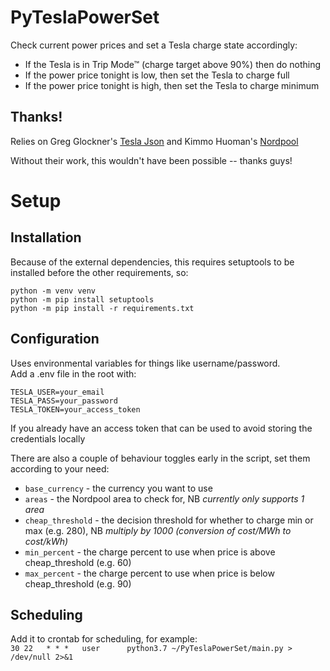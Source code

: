 # PyTeslaPowerSet
Check current power prices and set a Tesla charge state accordingly:
- If the Tesla is in Trip Mode™ (charge target above 90%) then do nothing
- If the power price tonight is low, then set the Tesla to charge full
- If the power price tonight is high, then set the Tesla to charge minimum

## Thanks!
Relies on Greg Glockner's [Tesla Json](https://github.com/gglockner/teslajson) and Kimmo Huoman's [Nordpool](https://github.com/kipe/nordpool)  

Without their work, this wouldn't have been possible -- thanks guys!

# Setup
## Installation
Because of the external dependencies, this requires setuptools to be installed before the other requirements, so:
```
python -m venv venv
python -m pip install setuptools
python -m pip install -r requirements.txt
```
## Configuration
Uses environmental variables for things like username/password.  
Add a .env file in the root with:
```
TESLA_USER=your_email
TESLA_PASS=your_password
TESLA_TOKEN=your_access_token
```
If you already have an access token that can be used to avoid storing the credentials locally

There are also a couple of behaviour toggles early in the script, set them according to your need:  
- `base_currency` - the currency you want to use
- `areas` - the Nordpool area to check for, NB *currently only supports 1 area*
- `cheap_threshold` - the decision threshold for whether to charge min or max (e.g. 280), NB *multiply by 1000 (conversion of cost/MWh to cost/kWh)*
- `min_percent` - the charge percent to use when price is above cheap_threshold (e.g. 60)
- `max_percent` - the charge percent to use when price is below cheap_threshold (e.g. 90)

## Scheduling
Add it to crontab for scheduling, for example:  
`30 22   * * *   user      python3.7 ~/PyTeslaPowerSet/main.py > /dev/null 2>&1`